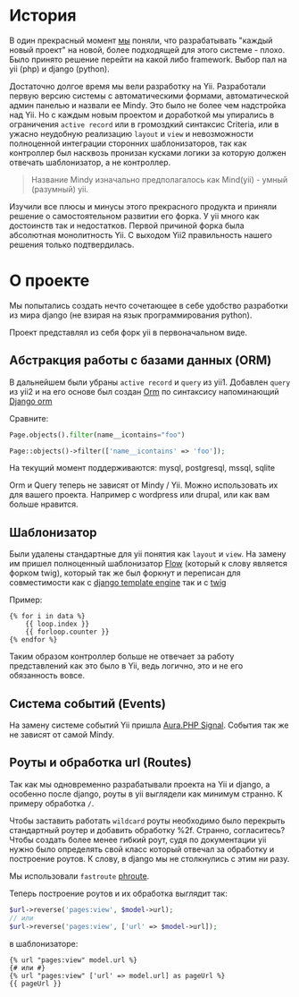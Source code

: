 # История

В один прекрасный момент [мы](http://studio107.ru/) поняли, что разрабатывать "каждый новый проект" на новой, более подходящей для этого системе - плохо. Было принято решение перейти на какой либо framework. Выбор пал на yii (php) и django (python).

Достаточно долгое время мы вели разработку на Yii. Разработали первую версию системы с автоматическими формами, автоматической админ панелью и назвали ее Mindy. Это было не более чем надстройка над Yii. Но с каждым новым проектом и доработкой мы упирались в ограничения `active record` или в громоздкий синтаксис Criteria, или в ужасно неудобную реализацию `layout` и `view` и невозможности полноценной интеграции сторонних шаблонизаторов, так как контроллер был насквозь пронизан кусками логики за которую должен отвечать шаблонизатор, а не контроллер.

> Название Mindy изначально предполагалось как Mind(yii) - умный (разумный) yii.

Изучили все плюсы и минусы этого прекрасного продукта и приняли решение о самостоятельном развитии его форка. У yii много как достоинств так и недостатков. Первой причиной форка была абсолютная монолитность Yii. С выходом Yii2 правильность нашего решения только подтвердилась.

# О проекте

Мы попытались создать нечто сочетающее в себе удобство разработки из мира django (не взирая на язык программирования python).

Проект представлял из себя форк yii в первоначальном виде.

## Абстракция работы с базами данных (ORM)

В дальнейшем были убраны `active record` и `query` из yii1. Добавлен `query` из yii2 и на его основе был создан [Orm](https://github.com/studio107/Mindy_Orm) по синтаксису напоминающий [Django orm](https://docs.djangoproject.com/en/1.7/#the-model-layer)

Сравните:

```python
Page.objects().filter(name__icontains="foo")
```

```php
Page::objects()->filter(['name__icontains' => 'foo']);
```

На текущий момент поддерживаются: mysql, postgresql, mssql, sqlite

Orm и Query теперь не зависят от Mindy / Yii. Можно использовать их для вашего проекта. Например с wordpress или drupal, или как вам больше нравится.

## Шаблонизатор

Были удалены стандартные для yii понятия как `layout` и `view`. На замену им пришел полноценный шаблонизатор [Flow](https://github.com/nramenta/flow) (который к слову является форком twig), который так же был форкнут и переписан для совместимости как с [django template engine](https://docs.djangoproject.com/en/1.7/topics/templates/) так и с [twig](http://twig.sensiolabs.org/)

Пример:

```twig
{% for i in data %}
    {{ loop.index }}
    {{ forloop.counter }}
{% endfor %}
```

Таким образом контроллер больше не отвечает за работу представлений как это было в Yii, ведь логично, это и не его обязанность вовсе.

## Система событий (Events)

На замену системе событий Yii пришла [Aura.PHP Signal](https://github.com/auraphp/Aura.Signal). События так же не зависят от самой Mindy.

## Роуты и обработка url (Routes)

Так как мы одновременно разрабатывали проекта на Yii и django, а особенно после django, роуты в yii выглядели как минимум странно. К примеру обработка `/`.

Чтобы заставить работать `wildcard` роуты необходимо было перекрыть стандартный роутер и добавить обработку %2f. Странно, согласитесь? Чтобы создать более менее гибкий роут, судя по документации yii нужно было определять свой класс который отвечал за обработку и построение роутов. К слову, в django мы не столкнулись с этим ни разу.

Мы использовали `fastroute` [phroute](https://github.com/mrjgreen/phroute).

Теперь построение роутов и их обработка выглядит так:

```php
$url->reverse('pages:view', $model->url);
// или
$url->reverse('pages:view', ['url' => $model->url]);
```

в шаблонизаторе:

```twig
{% url "pages:view" model.url %}
{# или #}
{% url "pages:view" ['url' => model.url] as pageUrl %}
{{ pageUrl }}
```
